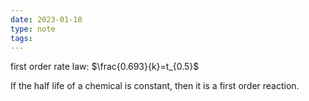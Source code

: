 ```yaml
---
date: 2023-01-18
type: note
tags:
---
```


first order rate law: $\frac{0.693}{k}=t_{0.5}$

If the half life of a chemical is constant, then it is a first order reaction.
